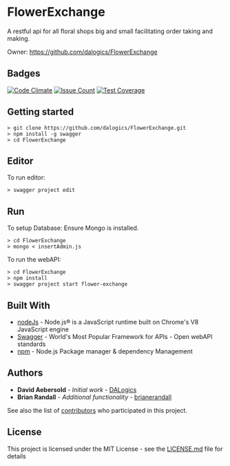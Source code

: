 ﻿# FlowerExchange
A restful api for all floral shops big and small facilitating order taking and making.

Owner: https://github.com/dalogics/FlowerExchange

## Badges

[![Code Climate](https://lima.codeclimate.com/github/daebersold/FlowerExchange/badges/gpa.svg)](https://lima.codeclimate.com/github/daebersold/FlowerExchange)
[![Issue Count](https://lima.codeclimate.com/github/daebersold/FlowerExchange/badges/issue_count.svg)](https://lima.codeclimate.com/github/daebersold/FlowerExchange)
[![Test Coverage](https://lima.codeclimate.com/github/daebersold/FlowerExchange/badges/coverage.svg)](https://lima.codeclimate.com/github/daebersold/FlowerExchange/coverage)

## Getting started
```
> git clone https://github.com/dalogics/FlowerExchange.git
> npm install -g swagger
> cd FlowerExchange
```

## Editor
To run editor: 
```
> swagger project edit
``` 

## Run
To setup Database:
Ensure Mongo is installed.
```
> cd FlowerExchange
> mongo < insertAdmin.js
```

To run the webAPI:
```
> cd FlowerExchange
> npm install
> swagger project start flower-exchange
```

## Built With
* [nodeJs](https://nodejs.org) - Node.js® is a JavaScript runtime built on Chrome's V8 JavaScript engine
* [Swagger](http://swagger.io/) - World's Most Popular Framework for APIs - Open webAPI standards
* [npm](https://www.npmjs.com/) - Node.js Package manager & dependency Management


## Authors

* **David Aebersold** - *Initial work* - [DALogics](https://github.com/DALogics)
* **Brian Randall** - *Additional functionality* - [brianerandall](https://github.com/brianerandall)

See also the list of [contributors](https://github.com/dalogics/FlowerExchange/contributors) who participated in this project.

## License

This project is licensed under the MIT License - see the [LICENSE.md](LICENSE.md) file for details